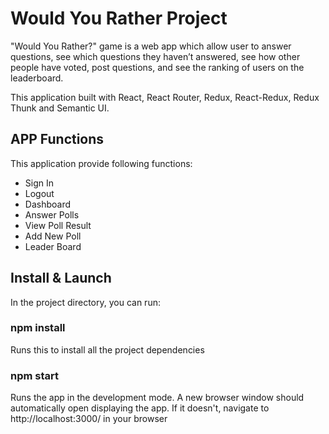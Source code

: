 # Would You Rather Project

"Would You Rather?" game is a web app which allow user to answer questions, see which questions they haven’t answered, see how other people have voted, post questions, and see the ranking of users on the leaderboard.

This application built with React, React Router, Redux, React-Redux, Redux Thunk and Semantic UI.

## APP Functions

This application provide following functions:
- Sign In
- Logout
- Dashboard
- Answer Polls
- View Poll Result
- Add New Poll
- Leader Board


## Install & Launch

In the project directory, you can run:

### npm install
Runs this to install all the project dependencies

### npm start
Runs the app in the development mode.
A new browser window should automatically open displaying the app. If it doesn't, navigate to http://localhost:3000/ in your browser






